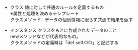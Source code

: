- クラス
値に対して共通のルールを定義するもの <br>
※属性と処理を決めるテンプレート <br>
クラスメソッド…データの個別情報に限らず共通の結果を返す

- インスタンス
クラスをもとに作成されたデータのこと <br>
newメソッドなどが代表的なもの。<br>
クラスメソッドの定義時は「def self.○○」と記述する
